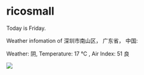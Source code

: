 # ricosmall

Today is Friday.

Weather infomation of 深圳市南山区， 广东省， 中国: 

Weather: 阴, Temperature: 17 ℃ , Air Index: 51 良

<img src="https://github-readme-stats.vercel.app/api?username=ricosmall&show_icons=true" />
